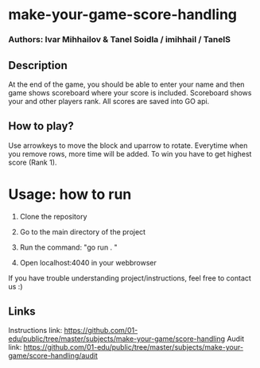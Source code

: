 # make-your-game-score-handling

### Authors: Ivar Mihhailov & Tanel Soidla / imihhail / TanelS

## Description

At the end of the game, you should be able to enter your name and then game shows scoreboard where your score is included. Scoreboard shows your and other players rank.
All scores are saved into GO api. 

## How to play?

Use arrowkeys to move the block and uparrow to rotate.
Everytime when you remove rows, more time will be added.
To win you have to get highest score (Rank 1).

# Usage: how to run

1. Clone the repository

2. Go to the main directory of the project

3. Run the command: "go run . "

4. Open localhost:4040 in your webbrowser
 
If you have trouble understanding project/instructions, feel free to contact us :)

## Links

Instructions link: https://github.com/01-edu/public/tree/master/subjects/make-your-game/score-handling
Audit link: https://github.com/01-edu/public/tree/master/subjects/make-your-game/score-handling/audit





